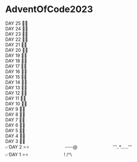 # AdventOfCode2023
DAY 25 🎁🎁  
DAY 24 🎁🎁  
DAY 23 🎁🎁  
DAY 22 🎁🎁  
DAY 21 🎁🎁  
DAY 20 🎁🎁  
DAY 19 🎁🎁  
DAY 18 🎁🎁  
DAY 17 🎁🎁  
DAY 16 🎁🎁  
DAY 15 🎁🎁  
DAY 14 🎁🎁  
DAY 13 🎁🎁  
DAY 12 🎁🎁  
DAY 11 🎁🎁  
DAY 10 🎁🎁  
DAY 9 🎁🎁  
DAY 8 🎁🎁  
DAY 7 🎁🎁  
DAY 6 🎁🎁  
DAY 5 🎁🎁  
DAY 4 🎁🎁  
DAY 3 🎁🎁  
✅DAY 2 ⭐⭐&emsp;&emsp;&emsp;&emsp;&emsp;&emsp;&emsp;&emsp;----@&emsp;&emsp;&emsp;&emsp;&emsp;&emsp;&emsp;&emsp;'''..*......'''  
✅DAY 1 ⭐⭐&emsp;&emsp;&emsp;&emsp;&emsp;&emsp;&emsp;&emsp;! /^\  
